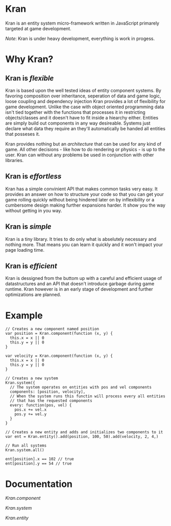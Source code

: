 Kran
====

Kran is an entity system micro-framework written in JavaScript primarely
targeted at game development.

_Note_: Kran is under heavy development, everything is work in progess.

Why Kran?
=========

Kran is _flexible_
------------------
Kran is based upon the well tested ideas of entity component systems. By
favoring composition over inheritance, seperation of data and game logic, loose
coupling and dependency injection Kran provides a lot of flexibility for game
development. Unlike the case with object oriented programming data isn't tied
together with the functions that processes it in restricting objects/classes
and it doesn't have to fit inside a hiearchy either. Entities are simply build
out components in any way desireable. Systems just declare what data they
require an they'll automatically be handed all entities that posseses it.

Kran provides nothing but an _architecture_ that can be used for any kind of
game. All other decisions - like how to do rendering or physics - is up to the
user. Kran can without any problems be used in conjunction with other libraries.

Kran is _effortless_
--------------------
Kran has a simple convinient API that makes common tasks very easy. It
provides an answer on how to structure your code so that you can get your game
rolling quickly without being hindered later on by inflexibility or a cumbersome
design making further expansions harder. It show you the way without getting in
you way.

Kran is _simple_
----------------
Kran is a tiny library. It tries to do only what is abselutely necessary
and nothing more. That means you can learn it quickly and it won't impact your
page loading time.

Kran is _efficient_
-------------------
Kran is dessigned from the buttom up with a careful and efficient usage of
datastructures and an API that doesn't introduce garbage during game runtime.
Kran however is in an early stage of development and further optimizations
are planned.


Example
======

    // Creates a new component named position
    var position = Kran.component(function (x, y) {
      this.x = x || 0
      this.y = y || 0
    }

    var velocity = Kran.component(function (x, y) {
      this.x = x || 0
      this.y = y || 0
    }

    // Creates a new system
    Kran.system({
      // The system operates on entities with pos and vel components
      components: [position, velocity],
      // When the system runs this functin will process every all entities
      // that has the requested components
      every: function(pos, vel) {
        pos.x += vel.x
        pos.y += vel.y
      }
    }

    // Creates a new entity and adds and initializes two components to it
    var ent = Kran.entity().add(position, 100, 50).add(velocity, 2, 4,)

    // Run all systems
    Kran.system.all()

    ent[position].x == 102 // true
    ent[position].y == 54 // true

Documentation
=============

*Kran.component*

*Kran.system*

*Kran.entity*
